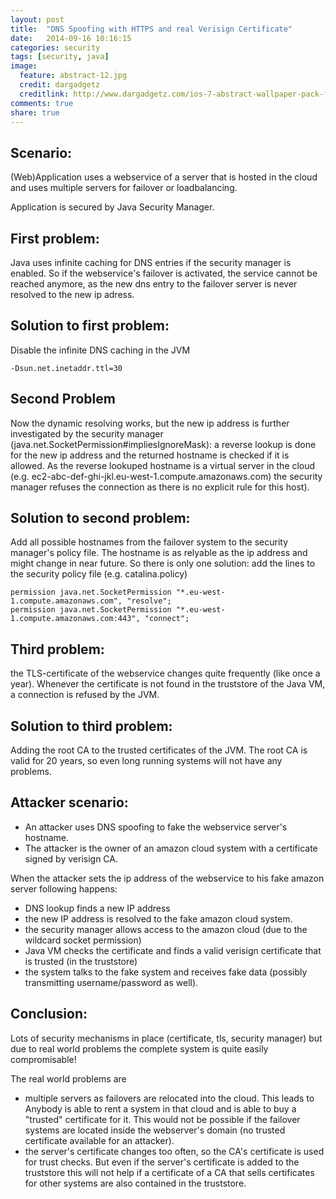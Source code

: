 ```yaml
---
layout: post
title:  "DNS Spoofing with HTTPS and real Verisign Certificate"
date:   2014-09-16 10:16:15
categories: security
tags: [security, java]
image:
  feature: abstract-12.jpg
  credit: dargadgetz
  creditlink: http://www.dargadgetz.com/ios-7-abstract-wallpaper-pack-for-iphone-5-and-ipod-touch-retina/
comments: true
share: true
---
```


## Scenario:

(Web)Application uses a webservice of a server that is hosted in the cloud and uses multiple
servers for failover or loadbalancing.

Application is secured by Java Security Manager.

## First problem:

Java uses infinite caching for DNS entries if the security manager is enabled.
So if the webservice's failover is activated, the service cannot be reached anymore, as the
new dns entry to the failover server is never resolved to the new ip adress.

## Solution to first problem:

Disable the infinite DNS caching in the JVM

```
-Dsun.net.inetaddr.ttl=30
```

## Second Problem

Now the dynamic resolving works, but the new ip address is further investigated by the
security manager (java.net.SocketPermission#impliesIgnoreMask):
a reverse lookup is done for the new ip address and the returned hostname
is checked if it is allowed. As the reverse lookuped hostname is a virtual server in the cloud
(e.g. ec2-abc-def-ghi-jkl.eu-west-1.compute.amazonaws.com) the security manager refuses the
connection as there is no explicit rule for this host).

## Solution to second problem:

Add all possible hostnames from the failover system to the security manager's policy file.
The hostname is as relyable as the ip address and might change in near future. So there is only one
solution: add the lines to the security policy file (e.g. catalina.policy)

~~~
permission java.net.SocketPermission "*.eu-west-1.compute.amazonaws.com", "resolve";
permission java.net.SocketPermission "*.eu-west-1.compute.amazonaws.com:443", "connect";
~~~

## Third problem:

the TLS-certificate of the webservice changes quite frequently (like once a year).
Whenever the certificate is not found in the truststore of the Java VM, a connection is refused
by the JVM.

## Solution to third problem:

Adding the root CA to the trusted certificates of the JVM. The root CA is valid for 20 years, so
even long running systems will not have any problems.

## Attacker scenario:

* An attacker uses DNS spoofing to fake the webservice server's hostname.
* The attacker is the owner of an amazon cloud system with a certificate signed by verisign CA.

When the attacker sets the ip address of the webservice to his fake amazon server following happens:

* DNS lookup finds a new IP address
* the new IP address is resolved to the fake amazon cloud system.
* the security manager allows access to the amazon cloud (due to the wildcard socket permission)
* Java VM checks the certificate and finds a valid verisign certificate that is trusted (in the truststore)
* the system talks to the fake system and receives fake data (possibly transmitting username/password as well).

## Conclusion:

Lots of security mechanisms in place (certificate, tls, security manager) but due to real world
problems the complete system is quite easily compromisable!

The real world problems are
* multiple servers as failovers are relocated into the cloud. This leads to
  Anybody is able to rent a system
  in that cloud and is able to buy a "trusted" certificate for it. This would not be possible if the
  failover systems are located inside the webserver's domain (no trusted certificate available for
  an attacker).
* the server's certificate changes too often, so the CA's certificate is used for trust checks.
  But even if the server's certificate is added to the truststore this will not help if
  a certificate of a CA that sells certificates for other systems are also contained in the truststore.
